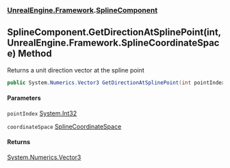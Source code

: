 ### [UnrealEngine.Framework](./UnrealEngine-Framework.md 'UnrealEngine.Framework').[SplineComponent](./SplineComponent.md 'UnrealEngine.Framework.SplineComponent')
## SplineComponent.GetDirectionAtSplinePoint(int, UnrealEngine.Framework.SplineCoordinateSpace) Method
Returns a unit direction vector at the spline point  
```csharp
public System.Numerics.Vector3 GetDirectionAtSplinePoint(int pointIndex, UnrealEngine.Framework.SplineCoordinateSpace coordinateSpace);
```
#### Parameters
<a name='UnrealEngine-Framework-SplineComponent-GetDirectionAtSplinePoint(int_UnrealEngine-Framework-SplineCoordinateSpace)-pointIndex'></a>
`pointIndex` [System.Int32](https://docs.microsoft.com/en-us/dotnet/api/System.Int32 'System.Int32')  
  
<a name='UnrealEngine-Framework-SplineComponent-GetDirectionAtSplinePoint(int_UnrealEngine-Framework-SplineCoordinateSpace)-coordinateSpace'></a>
`coordinateSpace` [SplineCoordinateSpace](./SplineCoordinateSpace.md 'UnrealEngine.Framework.SplineCoordinateSpace')  
  
#### Returns
[System.Numerics.Vector3](https://docs.microsoft.com/en-us/dotnet/api/System.Numerics.Vector3 'System.Numerics.Vector3')  
